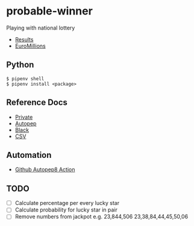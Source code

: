 # probable-winner
Playing with national lottery

- [Results](https://www.lottery.co.uk/lotto/results/archive-2019)
- [EuroMillions](https://www.national-lottery.co.uk/results/euromillions/draw-history)

## Python

```
$ pipenv shell
$ pipenv install <package>
```

## Reference Docs

- [Private](https://github.com/ivankatliarchuk/my-documents/tree/master/coding/python)
- [Autopep](https://github.com/hhatto/autopep8#pyproject-toml)
- [Black](https://github.com/psf/black)
- [CSV](http://zetcode.com/python/csv/)

## Automation

- [Github Autopep8 Action](https://github.com/peter-evans/autopep8)

## TODO

- [ ] Calculate percentage per every lucky star
- [ ] Calculate probability for lucky star in pair
- [ ] Remove numbers from jackpot e.g. 23,844,506 23,38,84,44,45,50,06
